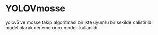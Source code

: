 # YOLOVmosse
yolov5 ve mosse takip algoritmasi birlikte uyumlu bir sekilde calistirildi
model olarak deneme.onnx modeli kullanildi 
